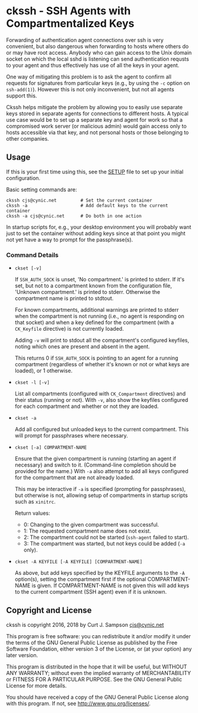 ckssh - SSH Agents with Compartmentalized Keys
==============================================

Forwarding of authentication agent connections over ssh is very
convenient, but also dangerous when forwarding to hosts where others
do or may have root access. Anybody who can gain access to the Unix
domain socket on which the local sshd is listening can send
authentication requsts to your agent and thus effectively has use of
all the keys in your agent.

One way of mitigating this problem is to ask the agent to confirm all
requests for signatures from particular keys (e.g., by using the `-c`
option on `ssh-add(1)`). However this is not only inconvenient, but
not all agents support this.

Ckssh helps mitigate the problem by allowing you to easily use
separate keys stored in separate agents for connections to different
hosts. A typical use case would be to set up a separate key and agent
for work so that a compromised work server (or malicious admin) would
gain access only to hosts accessible via that key, and not personal
hosts or those belonging to other companies.


Usage
-----

If this is your first time using this, see the [SETUP](SETUP.md) file
to set up your initial configuration.

Basic setting commands are:

    ckssh cjs@cynic.net         # Set the current container
    ckssh -a                    # Add default keys to the current container
    ckssh -a cjs@cynic.net      # Do both in one action

In startup scripts for, e.g., your desktop environment you will
probably want just to set the container without adding keys since at
that point you might not yet have a way to prompt for the
passphrase(s).

### Command Details

* `ckset [-v]`

  If `SSH_AUTH_SOCK` is unset, 'No compartment.' is printed to stderr.
  If it's set, but not to a compartment known from the configuration
  file, 'Unknown compartment.' is printed to stderr. Otherwise the
  compartment name is printed to stdtout.

  For known compartments, additional warnings are printed to stderr
  when the compartment is not running (i.e., no agent is responding on
  that socket) and when a key defined for the compartment (with a
  `CK_Keyfile` directive) is not currently loaded.

  Adding `-v` will print to stdout all the compartment's configured
  keyfiles, noting which ones are present and absent in the agent.

  This returns 0 if `SSH_AUTH_SOCK` is pointing to an agent for a
  running compartment (regardless of whether it's known or not or what
  keys are loaded), or 1 otherwise.

* `ckset -l [-v]`

  List all compartments (configured with `CK_Compartment` directives)
  and their status (running or not). With `-v`, also show the keyfiles
  configured for each compartment and whether or not they are loaded.

* `ckset -a`

  Add all configured but unloaded keys to the current compartment.
  This will prompt for passphrases where necessary.

* `ckset [-a] COMPARTMENT-NAME`

  Ensure that the given compartment is running (starting an agent if
  necessary) and switch to it. (Command-line completion should be
  provided for the name.) With `-a` also attempt to add all keys
  configured for the compartment that are not already loaded.

  This may be interactive if `-a` is specified (prompting for
  passphrases), but otherwise is not, allowing setup of compartments
  in startup scripts such as `xinitrc`.

  Return values:
  - 0: Changing to the given compartment was successful.
  - 1: The requested compartment name does not exist.
  - 2: The compartment could not be started (`ssh-agent` failed to start).
  - 3: The compartment was started, but not keys could be added (`-a` only).

* `ckset -A KEYFILE [-A KEYFILE] [COMPARTMENT-NAME]`

  As above, but add keys specified by the KEYFILE arguments to the
  `-A` option(s), setting the compartment first if the optional
  COMPARTMENT-NAME is given. If COMPARTMENT-NAME is not given this
  will add keys to the current compartment (SSH agent) even if it is
  unknown.


Copyright and License
---------------------

ckssh is copyright 2016, 2018 by Curt J. Sampson <cjs@cynic.net>

This program is free software: you can redistribute it and/or modify
it under the terms of the GNU General Public License as published by
the Free Software Foundation, either version 3 of the License, or
(at your option) any later version.

This program is distributed in the hope that it will be useful,
but WITHOUT ANY WARRANTY; without even the implied warranty of
MERCHANTABILITY or FITNESS FOR A PARTICULAR PURPOSE.  See the
GNU General Public License for more details.

You should have received a copy of the GNU General Public License
along with this program.  If not, see <http://www.gnu.org/licenses/>.
